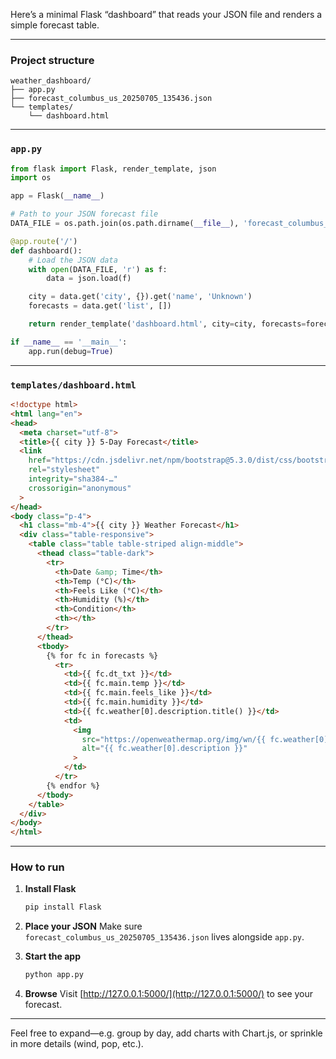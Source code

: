 Here’s a minimal Flask “dashboard” that reads your JSON file and renders a simple forecast table.

---

### Project structure

```
weather_dashboard/
├── app.py
├── forecast_columbus_us_20250705_135436.json
└── templates/
    └── dashboard.html
```

---

### `app.py`

```python
from flask import Flask, render_template, json
import os

app = Flask(__name__)

# Path to your JSON forecast file
DATA_FILE = os.path.join(os.path.dirname(__file__), 'forecast_columbus_us_20250705_135436.json')

@app.route('/')
def dashboard():
    # Load the JSON data
    with open(DATA_FILE, 'r') as f:
        data = json.load(f)

    city = data.get('city', {}).get('name', 'Unknown')
    forecasts = data.get('list', [])

    return render_template('dashboard.html', city=city, forecasts=forecasts)

if __name__ == '__main__':
    app.run(debug=True)
```

---

### `templates/dashboard.html`

```html
<!doctype html>
<html lang="en">
<head>
  <meta charset="utf-8">
  <title>{{ city }} 5-Day Forecast</title>
  <link
    href="https://cdn.jsdelivr.net/npm/bootstrap@5.3.0/dist/css/bootstrap.min.css"
    rel="stylesheet"
    integrity="sha384-…"
    crossorigin="anonymous"
  >
</head>
<body class="p-4">
  <h1 class="mb-4">{{ city }} Weather Forecast</h1>
  <div class="table-responsive">
    <table class="table table-striped align-middle">
      <thead class="table-dark">
        <tr>
          <th>Date &amp; Time</th>
          <th>Temp (°C)</th>
          <th>Feels Like (°C)</th>
          <th>Humidity (%)</th>
          <th>Condition</th>
          <th></th>
        </tr>
      </thead>
      <tbody>
        {% for fc in forecasts %}
          <tr>
            <td>{{ fc.dt_txt }}</td>
            <td>{{ fc.main.temp }}</td>
            <td>{{ fc.main.feels_like }}</td>
            <td>{{ fc.main.humidity }}</td>
            <td>{{ fc.weather[0].description.title() }}</td>
            <td>
              <img
                src="https://openweathermap.org/img/wn/{{ fc.weather[0].icon }}@2x.png"
                alt="{{ fc.weather[0].description }}"
              >
            </td>
          </tr>
        {% endfor %}
      </tbody>
    </table>
  </div>
</body>
</html>
```

---

### How to run

1. **Install Flask**

   ```bash
   pip install Flask
   ```

2. **Place your JSON**
   Make sure `forecast_columbus_us_20250705_135436.json` lives alongside `app.py`.

3. **Start the app**

   ```bash
   python app.py
   ```

4. **Browse**
   Visit [http://127.0.0.1:5000/](http://127.0.0.1:5000/) to see your forecast.

---

Feel free to expand—e.g. group by day, add charts with Chart.js, or sprinkle in more details (wind, pop, etc.).
